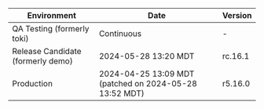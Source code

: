 | Environment | Date | Version |
| -------- | ------- | ------- |
| QA Testing (formerly toki)| Continuous | - |
| Release Candidate (formerly demo) | 2024-05-28 13:20 MDT | rc.16.1 |
| Production | 2024-04-25 13:09 MDT (patched on 2024-05-28 13:52 MDT) | r5.16.0 |
